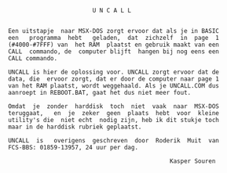                                   U N C A L L 
                                               
          
          Een uitstapje  naar MSX-DOS zorgt ervoor dat als je in BASIC 
          een   programma  hebt   geladen,  dat  zichzelf  in  page  1 
          (#4000-#7FFF) van  het RAM  plaatst en gebruik maakt van een 
          CALL  commando, de  computer blijft  hangen bij nog eens een 
          CALL commando.
          
          UNCALL is hier de oplossing voor. UNCALL zorgt ervoor dat de 
          data, die  ervoor zorgt, dat er door de computer naar page 1 
          van het RAM plaatst, wordt weggehaald. Als je UNCALL.COM dus 
          aanroept in REBOOT.BAT, gaat het dus niet meer fout.
          
          Omdat  je  zonder  harddisk  toch  niet  vaak  naar  MSX-DOS 
          teruggaat,   en  je  zeker  geen  plaats  hebt  voor  kleine 
          utility's die  niet echt  nodig zijn, heb ik dit stukje toch 
          maar in de harddisk rubriek geplaatst.
          
          UNCALL  is   overigens  geschreven  door  Roderik  Muit  van 
          FCS-BBS: 01859-13957, 24 uur per dag.
          
                                                        Kasper Souren
